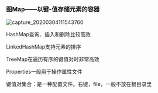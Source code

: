 ### 图Map——以键-值存储元素的容器

![capture_20200304111543760](D:\picture\ScreenCapture\capture_20200304111543760.bmp)

HashMap查询、插入和删除比较高效

LinkedHashMap支持元素的排序

TreeMap在遍历有序的键值对时非常高效

Properties一般用于操作属性文件

键值对集合：是一种配置文件。右键，file，一般不放在根目录里